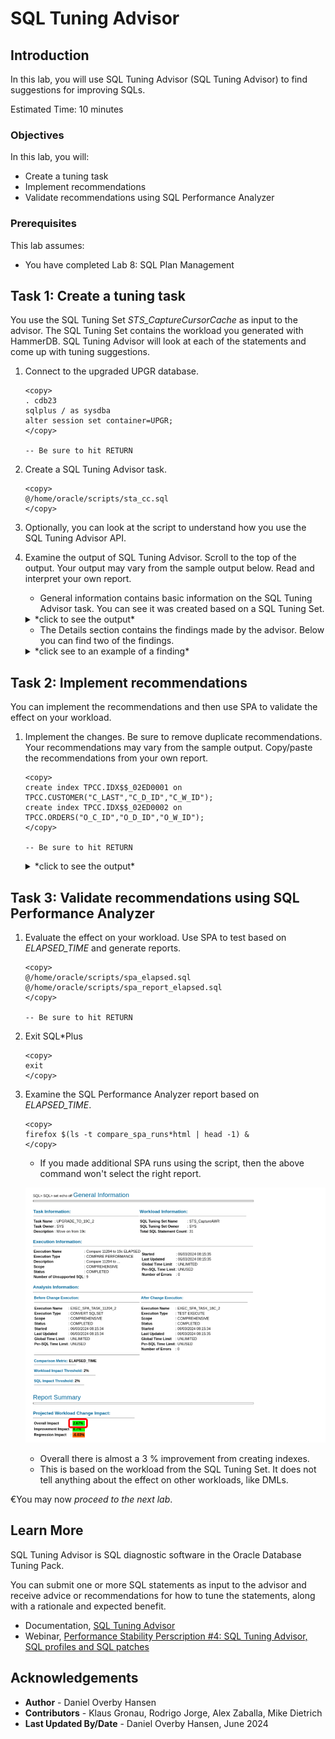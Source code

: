 # SQL Tuning Advisor

## Introduction

In this lab, you will use SQL Tuning Advisor (SQL Tuning Advisor) to find suggestions for improving SQLs.

Estimated Time: 10 minutes

### Objectives

In this lab, you will:

* Create a tuning task
* Implement recommendations
* Validate recommendations using SQL Performance Analyzer

### Prerequisites

This lab assumes:

- You have completed Lab 8: SQL Plan Management

## Task 1: Create a tuning task

You use the SQL Tuning Set *STS_CaptureCursorCache* as input to the advisor. The SQL Tuning Set contains the workload you generated with HammerDB. SQL Tuning Advisor will look at each of the statements and come up with tuning suggestions.

1. Connect to the upgraded UPGR database.

      ```
      <copy>
      . cdb23
      sqlplus / as sysdba
      alter session set container=UPGR;
      </copy>

      -- Be sure to hit RETURN
      ```

2. Create a SQL Tuning Advisor task.

    ```
    <copy>
    @/home/oracle/scripts/sta_cc.sql
    </copy>
    ```

3. Optionally, you can look at the script to understand how you use the SQL Tuning Advisor API.

4. Examine the output of SQL Tuning Advisor. Scroll to the top of the output. Your output may vary from the sample output below. Read and interpret your own report.

    * General information contains basic information on the SQL Tuning Advisor task. You can see it was created based on a SQL Tuning Set.

    <details>
    <summary>*click to see the output*</summary>
    ``` text
    ------------------------------------------------------
    GENERAL INFORMATION SECTION
    ------------------------------------------------------
    Tuning Task Name                : STA_UPGRADE_TO_23AI_CC
    Tuning Task Owner               : SYS
    Workload Type                   : SQL Tuning Set
    Scope                           : COMPREHENSIVE
    Time Limit(seconds)             : 360
    Completion Status               : COMPLETED
    Started at                      : 06/03/2024 08:56:45
    Completed at                    : 06/03/2024 08:57:06
    SQL Tuning Set (STS) Name       : STS_CaptureCursorCache
    SQL Tuning Set Owner            : SYS
    Number of Statements in the STS : 37
    ```
    </details>

    * The Details section contains the findings made by the advisor. Below you can find two of the findings.

    <details>
    <summary>*click see to an example of a finding*</summary>
    ``` text
    -------------------------------------------------------------------------------
    FINDINGS SECTION (2 findings)
    -------------------------------------------------------------------------------
    
    1- Index Finding (see explain plans section below)
    --------------------------------------------------
      The execution plan of this statement can be improved by creating one or more
      indices.
    
      Recommendation (estimated benefit: 97.77%)
      ------------------------------------------
      - Consider running the Access Advisor to improve the physical schema design
        or creating the recommended index.
        create index TPCC.IDX$$_02ED0001 on TPCC.CUSTOMER("C_LAST","C_D_ID","C_W_ID
        ");
    
      Rationale
      ---------
        Creating the recommended indices significantly improves the execution plan
        of this statement. However, it might be preferable to run "Access Advisor"
        using a representative SQL workload as opposed to a single statement. This
        will allow to get comprehensive index recommendations which takes into
        account index maintenance overhead and additional space consumption.
    
    2- Alternative Plan Finding
    ---------------------------
      Some alternative execution plans for this statement were found by searching
      the system's real-time and historical performance data.
    
      The following table lists these plans ranked by their average elapsed time.
      See section "ALTERNATIVE PLANS SECTION" for detailed information on each
      plan.
    
      id plan hash	last seen	     elapsed (s)  origin	  note
      -- ---------- -------------------- ------------ --------------- ----------------
       1  612465046  2024-06-03/07:02:38	    0.001 AWR		  original plan
       2 4040750106  2024-06-03/07:02:38	    0.041 AWR
    
      Information
      -----------
      - The Original Plan appears to have the best performance, based on the
        elapsed time per execution.  However, if you know that one alternative
        plan is better than the Original Plan, you can create a SQL plan baseline
        for it. This will instruct the Oracle optimizer to pick it over any other
        choices in the future.
        BEGIN
         dbms_sqltune.create_sql_plan_baseline(
          task_name => 'STA_UPGRADE_TO_23AI_CC',
          object_id => 5,
          owner_name => 'SYS',
          plan_hash_value => xxxxxxxx);
        END;
        /
    
    -------------------------------------------------------------------------------
    Object ID     : 7
    Schema Name   : TPCC
    Container Name: UPGR
    SQL ID	      : csv0xdm9c394t
    SQL Text      : SELECT O_ID, O_CARRIER_ID, O_ENTRY_D FROM (SELECT O_ID,
                    O_CARRIER_ID, O_ENTRY_D FROM ORDERS WHERE O_D_ID = :B3 AND
                    O_W_ID = :B2 AND O_C_ID=:B1 ORDER BY O_ID DESC) WHERE ROWNUM
                    = 1  
    ```
    </details>

    * In the end, there is a summary of the findings that you can use to implement all the recommendations.

    <details>
    <summary>*click to see the output*</summary>
    ``` text
    -- Script generated by DBMS_SQLTUNE package, advisor framework --
    -- Use this script to implement some of the recommendations    --
    -- made by the SQL tuning advisor.			       --
    --							       --
    -- NOTE: this script may need to be edited for your system     --
    --	 (index names, privileges, etc) before it is executed. --
    -----------------------------------------------------------------
    .
    (output truncated)
    .
    create index TPCC.IDX$$_02ED0001 on TPCC.CUSTOMER("C_LAST","C_D_ID","C_W_ID");
    create index TPCC.IDX$$_02ED0002 on TPCC.ORDERS("O_C_ID","O_D_ID","O_W_ID");
    create index TPCC.IDX$$_02ED0003 on TPCC.CUSTOMER("C_LAST","C_D_ID","C_W_ID");
    create index TPCC.IDX$$_02ED0003 on TPCC.CUSTOMER("C_LAST","C_D_ID","C_W_ID");
    ```
    </details>

## Task 2: Implement recommendations

You can implement the recommendations and then use SPA to validate the effect on your workload.

1. Implement the changes. Be sure to remove duplicate recommendations. Your recommendations may vary from the sample output. Copy/paste the recommendations from your own report.

    ```
    <copy>
    create index TPCC.IDX$$_02ED0001 on TPCC.CUSTOMER("C_LAST","C_D_ID","C_W_ID");
    create index TPCC.IDX$$_02ED0002 on TPCC.ORDERS("O_C_ID","O_D_ID","O_W_ID");
    </copy>

    -- Be sure to hit RETURN
    ```

    <details>
    <summary>*click to see the output*</summary>
    ``` text
    SQL> create index TPCC.IDX$$_02ED0001 on TPCC.CUSTOMER("C_LAST","C_D_ID","C_W_ID");

    Index created.

    SQL> create index TPCC.IDX$$_02ED0002 on TPCC.ORDERS("O_C_ID","O_D_ID","O_W_ID");

    Index created.
    ```
    </details>

    * This is an exercise only. In a real environment, don't accept the recommendations without thorough consideration.
    * In this lab, the recommendations are to create indexes. Although the effect on your workload might be positive, remember that indexes also affect DMLs.

## Task 3: Validate recommendations using SQL Performance Analyzer

1. Evaluate the effect on your workload. Use SPA to test based on *ELAPSED\_TIME* and generate reports.

    ```
    <copy>
    @/home/oracle/scripts/spa_elapsed.sql
    @/home/oracle/scripts/spa_report_elapsed.sql
    </copy>

    -- Be sure to hit RETURN
    ```

2. Exit SQL*Plus

    ```
    <copy>
    exit
    </copy>
    ```

3. Examine the SQL Performance Analyzer report based on *ELAPSED\_TIME*.

    ```
    <copy>
    firefox $(ls -t compare_spa_runs*html | head -1) &
    </copy>
    ```

    * If you made additional SPA runs using the script, then the above command won't select the right report.

    ![Creating indexes give a better performance](./images/sqltune-spa1.png " ")

    * Overall there is almost a 3 % improvement from creating indexes.
    * This is based on the workload from the SQL Tuning Set. It does not tell anything about the effect on other workloads, like DMLs.

€You may now *proceed to the next lab*.

## Learn More

SQL Tuning Advisor is SQL diagnostic software in the Oracle Database Tuning Pack.

You can submit one or more SQL statements as input to the advisor and receive advice or recommendations for how to tune the statements, along with a rationale and expected benefit.

* Documentation, [SQL Tuning Advisor](https://docs.oracle.com/en/database/oracle/oracle-database/19/tgsql/sql-tuning-advisor.html#GUID-8E1A39CB-A491-4254-8B31-9B1DF7B52AA1)
* Webinar, [Performance Stability Perscription #4: SQL Tuning Advisor, SQL profiles and SQL patches](https://www.youtube.com/watch?v=qCt1_Fc3JRs&t=4923s)

## Acknowledgements
* **Author** - Daniel Overby Hansen
* **Contributors** - Klaus Gronau, Rodrigo Jorge, Alex Zaballa, Mike Dietrich
* **Last Updated By/Date** - Daniel Overby Hansen, June 2024
